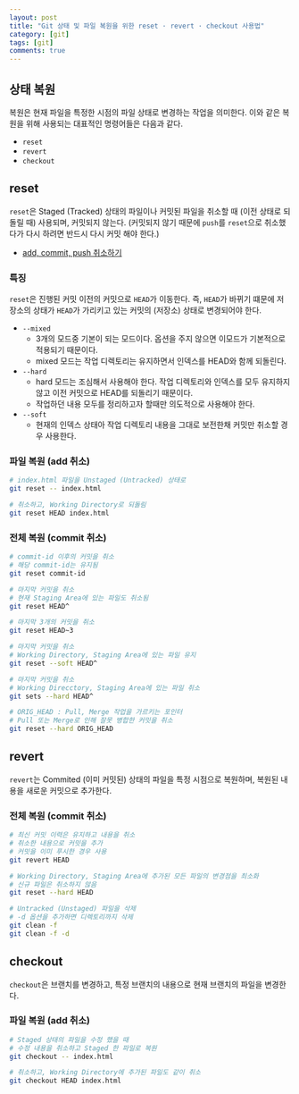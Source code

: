 ```yaml
---
layout: post
title: "Git 상태 및 파일 복원을 위한 reset · revert · checkout 사용법"
category: [git]
tags: [git]
comments: true
---
```


## 상태 복원

복원은 현재 파일을 특정한 시점의 파일 상태로 변경하는 작업을 의미한다. 이와 같은 복원을 위해 사용되는 대표적인 명령어들은 다음과 같다.

- `reset`
- `revert`
- `checkout`

## reset

`reset`은 Staged (Tracked) 상태의 파일이나 커밋된 파일을 취소할 때 (이전 상태로 되돌릴 때) 사용되며, 커밋되지 않는다. (커밋되지 않기 때문에 `push`를 `reset`으로 취소했다가 다시 하려면 반드시 다시 커밋 해야 한다.)

- [add, commit, push 취소하기](git/cancle-add-commit-push.md)

### 특징

`reset`은 진행된 커밋 이전의 커밋으로 `HEAD`가 이동한다. 즉, `HEAD`가 바뀌기 떄문에 저장소의 상태가 `HEAD`가 가리키고 있는 커밋의 (저장소) 상태로 변경되어야 한다.

- `--mixed`
  - 3개의 모드중 기본이 되는 모드이다. 옵션을 주지 않으면 이모드가 기본적으로 적용되기 때문이다.
  - mixed 모드는 작업 디렉토리는 유지하면서 인덱스를 HEAD와 함께 되돌린다.
- `--hard`
  - hard 모드는 조심해서 사용해야 한다. 작업 디렉토리와 인덱스를 모두 유지하지 않고 이전 커밋으로 HEAD를 되돌리기 때문이다.
  - 작업하던 내용 모두를 정리하고자 할때만 의도적으로 사용해야 한다.
- `--soft`
  - 현재의 인덱스 상태아 작업 디렉토리 내용을 그대로 보전한채 커밋만 취소할 경우 사용한다.

### 파일 복원 (add 취소)

```bash
# index.html 파일을 Unstaged (Untracked) 상태로
git reset -- index.html

# 취소하고, Working Directory로 되돌림
git reset HEAD index.html
```

### 전체 복원 (commit 취소)

```bash
# commit-id 이후의 커밋을 취소
# 해당 commit-id는 유지됨
git reset commit-id

# 마지막 커밋을 취소
# 현재 Staging Area에 있는 파일도 취소됨
git reset HEAD^

# 마지막 3개의 커밋을 취소
git reset HEAD~3

# 마지막 커밋을 취소
# Working Directory, Staging Area에 있는 파일 유지
git reset --soft HEAD^

# 마지막 커밋을 취소
# Working Direcctory, Staging Area에 있는 파일 취소
git sets --hard HEAD^

# ORIG_HEAD : Pull, Merge 작업을 가르키는 포인터
# Pull 또는 Merge로 인해 잘못 병합한 커밋을 취소
git reset --hard ORIG_HEAD
```

## revert

`revert`는 Commited (이미 커밋된) 상태의 파일을 특정 시점으로 복원하며, 복원된 내용을 새로운 커밋으로 추가한다.

### 전체 복원 (commit 취소)

```bash
# 최신 커밋 이력은 유지하고 내용을 취소
# 취소한 내용으로 커밋을 추가
# 커밋을 이미 푸시한 경우 사용
git revert HEAD

# Working Directory, Staging Area에 추가된 모든 파일의 변경점을 최소화
# 신규 파일은 취소하지 않음
git reset --hard HEAD

# Untracked (Unstaged) 파일을 삭제
# -d 옵션을 추가하면 디렉토리까지 삭제
git clean -f
git clean -f -d
```

## checkout

`checkout`은 브랜치를 변경하고, 특정 브랜치의 내용으로 현재 브랜치의 파일을 변경한다.

### 파일 복원 (add 취소)

```bash
# Staged 상태의 파일을 수정 했을 때
# 수정 내용을 취소하고 Staged 한 파일로 복원
git checkout -- index.html

# 취소하고, Working Directory에 추가된 파일도 같이 취소
git checkout HEAD index.html
```
